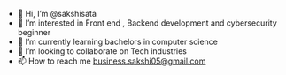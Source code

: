 - 👋 Hi, I’m @sakshisata
- 👀 I’m interested in Front end , Backend development and cybersecurity beginner
- 🌱 I’m currently learning bachelors in computer science
- 💞️ I’m looking to collaborate on Tech industries
- 📫 How to reach me business.sakshi05@gmail.com

<!---
sakshisata/sakshisata is a ✨ special ✨ repository because its `README.md` (this file) appears on your GitHub profile.
You can click the Preview link to take a look at your changes.
--->
